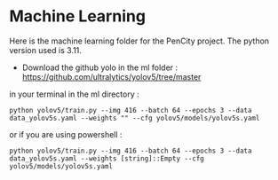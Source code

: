 # Machine Learning

Here is the machine learning folder for the PenCity project. The python version used is 3.11.

- Download the github yolo in the ml folder : https://github.com/ultralytics/yolov5/tree/master

in your terminal in the ml directory : 

```
python yolov5/train.py --img 416 --batch 64 --epochs 3 --data data_yolov5s.yaml --weights "" --cfg yolov5/models/yolov5s.yaml
```

or if you are using powershell : 
```
python yolov5/train.py --img 416 --batch 64 --epochs 3 --data data_yolov5s.yaml --weights [string]::Empty --cfg yolov5/models/yolov5s.yaml
```